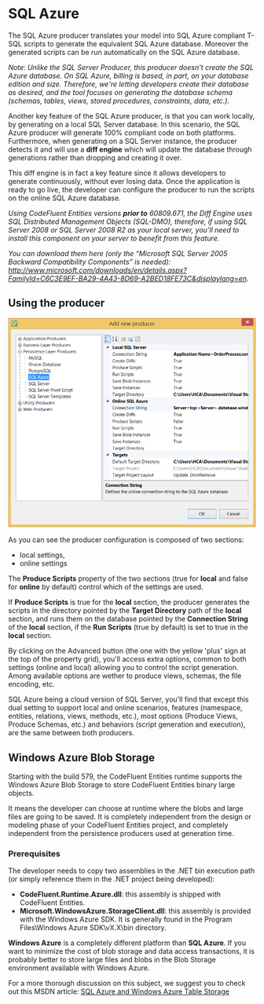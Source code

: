 # SQL Azure

The SQL Azure producer translates your model into SQL Azure compliant T-SQL scripts to generate the equivalent SQL Azure database. Moreover the generated scripts can be run automatically on the SQL Azure database.

*Note: Unlike the SQL Server Producer, this producer doesn't create the SQL Azure database. On SQL Azure, billing is based, in part, on your database edition and size. Therefore, we're letting developers create their database as desired, and the tool focuses on generating the database schema (schemas, tables, views, stored procedures, constraints, data, etc.).*

Another key feature of the SQL Azure producer, is that you can work locally, by generating on a local SQL Server database. In this scenario, the SQL Azure producer will generate 100% compliant code on both platforms. Furthermore, when generating on a SQL Server instance, the producer detects it and will use a **diff engine** which will update the database through generations rather than dropping and creating it over.

This diff engine is in fact a key feature since it allows developers to generate continuously, without ever losing data. Once the application is ready to go live, the developer can configure the producer to run the scripts on the online SQL Azure database.

*Using CodeFluent Entities versions **prior to** 60809.671, the Diff Engine uses SQL Distributed Management Objects (SQL-DMO), therefore, if using SQL Server 2008 or SQL Server 2008 R2 as your local server, you'll need to install this component on your server to benefit from this feature.*

*You can download them here (only the “Microsoft SQL Server 2005 Backward Compatibility Components” is needed): http://www.microsoft.com/downloads/en/details.aspx?FamilyId=C6C3E9EF-BA29-4A43-8D69-A2BED18FE73C&displaylang=en.*

## Using the producer

![](img/sql-azure-01.png)

As you can see the producer configuration is composed of two sections:

* local settings,
* online settings

The **Produce Scripts** property of the two sections (true for **local** and false for **online** by default) control which of the settings are used.

If **Produce Scripts** is true for the **local** section, the producer generates the scripts in the directory pointed by the **Target Directory** path of the **local** section, and runs them on the database pointed by the **Connection String** of the **local** section, if the **Run Scripts** (true by default) is set to true in the **local** section.

By clicking on the Advanced button (the one with the yellow 'plus' sign at the top of the property grid), you'll access extra options, common to both settings (online and local) allowing you to control the script generation. Among available options are wether to produce views, schemas, the file encoding, etc.

SQL Azure being a cloud version of SQL Server, you'll find that except this dual setting to support local and online scenarios, features (namespace, entities, relations, views, methods, etc.), most options (Produce Views, Produce Schemas, etc.) and behaviors (script generation and execution), are the same between both producers.

## Windows Azure Blob Storage

Starting with the build 579, the CodeFluent Entities runtime supports the Windows Azure Blob Storage to store CodeFluent Entities binary large objects. 

It means the developer can choose at runtime where the blobs and large files are going to be saved. It is completely independent from the design or modeling phase of your CodeFluent Entities project, and completely independent from the persistence producers used at generation time.

### Prerequisites

The developer needs to copy two assemblies in the .NET bin execution path (or simply reference them in the .NET project being developed):

* **CodeFluent.Runtime.Azure.dll**: this assembly is shipped with CodeFluent Entities.
* **Microsoft.WindowsAzure.StorageClient.dll**: this assembly is provided with the Windows Azure SDK. It is generally found in the Program Files\Windows Azure SDK\vX.X\bin directory.

**Windows Azure** is a completely different platform than **SQL Azure**. If you want to minimize the cost of blob storage and data access transactions, it is probably better to store large files and blobs in the Blob Storage environment available with Windows Azure.

For a more thorough discussion on this subject, we suggest you to check out this MSDN article: [SQL Azure and Windows Azure Table Storage](https://msdn.microsoft.com/en-gb/magazine/gg309178.aspx)
